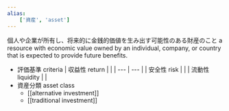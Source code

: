 ```yaml
---
alias:
    ['資産', 'asset']
---
```

個人や企業が所有し、将来的に金銭的価値を生み出す可能性のある財産のこと
a resource with economic value owned by an individual, company, or country that is expected to provide future benefits.
- 評価基準 criteria
    | 収益性 return  |  |
    | --- | --- |
    | 安全性 risk |  |
    | 流動性 liquidity |  |
- 資産分類 asset class 
    - [[alternative investment]]
    - [[traditional investment]]